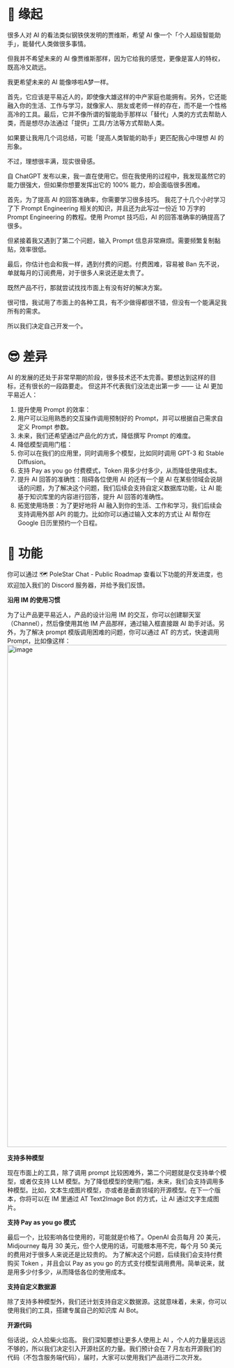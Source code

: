 # 🤔 缘起
很多人对 AI 的看法类似钢铁侠发明的贾维斯，希望 AI 像一个「个人超级智能助手」，能替代人类做很多事情。

但我并不希望未来的 AI 像贾维斯那样，因为它给我的感觉，更像是富人的特权，既高冷又疏远。

我更希望未来的 AI 能像哆啦A梦一样。

首先，它应该是平易近人的，即使像大雄这样的中产家庭也能拥有。另外，它还能融入你的生活、工作与学习，就像家人、朋友或老师一样的存在，而不是一个性格高冷的工具。最后，它并不像所谓的智能助手那样以「替代」人类的方式去帮助人类，而是想尽办法通过「提供」工具/方法等方式帮助人类。

如果要让我用几个词总结，可能「提高人类智能的助手」更匹配我心中理想 AI 的形象。

不过，理想很丰满，现实很骨感。

自 ChatGPT 发布以来，我一直在使用它。但在我使用的过程中，我发现虽然它的能力很强大，但如果你想要发挥出它的 100% 能力，却会面临很多困难。

首先，为了提高 AI 的回答准确率，你需要学习很多技巧。
我花了十几个小时学习了下 Prompt Engineering 相关的知识，并且还为此写过一份近 10 万字的 Prompt Engineering 的教程。使用 Prompt 技巧后，AI 的回答准确率的确提高了很多。

但紧接着我又遇到了第二个问题，输入 Prompt 信息非常麻烦。需要频繁复制黏贴，效率很低。

最后，你估计也会和我一样，遇到付费的问题。付费困难，容易被 Ban 先不说，单就每月的订阅费用，对于很多人来说还是太贵了。

既然产品不行，那就尝试找找市面上有没有好的解决方案。

很可惜，我试用了市面上的各种工具，有不少做得都很不错，但没有一个能满足我所有的需求。

所以我们决定自己开发一个。

# 😎 差异
AI 的发展的还处于非常早期的阶段，很多技术还不太完善。要想达到这样的目标，还有很长的一段路要走。
但这并不代表我们没法走出第一步 —— 让 AI 更加平易近人：

1. 提升使用 Prompt 的效率：
 1. 用户可以沿用熟悉的交互操作调用预制好的 Prompt，并可以根据自己需求自定义 Prompt 参数。
 2. 未来，我们还希望通过产品化的方式，降低撰写 Prompt 的难度。
2. 降低模型调用门槛：
 1. 你可以在我们的应用里，同时调用多个模型，比如同时调用 GPT-3 和 Stable Diffusion。
 2. 支持 Pay as you go 付费模式，Token 用多少付多少，从而降低使用成本。
3. 提升 AI 回答的准确性：阻碍各位使用 AI 的还有一个是 AI 在某些领域会说胡话的问题，为了解决这个问题，我们后续会支持自定义数据库功能，让 AI 能基于知识库里的内容进行回答，提升 AI 回答的准确性。
4. 拓宽使用场景：为了更好地将 AI 融入到你的生活、工作和学习，我们后续会支持调用外部 API 的能力。比如你可以通过输入文本的方式让 AI 帮你在 Google 日历里预约一个日程。

# 🚀 功能
你可以通过 🗺️ PoleStar Chat - Public Roadmap 查看以下功能的开发进度，也欢迎加入我们的 Discord 服务器，并给予我们反馈。

**沿用 IM 的使用习惯**

为了让产品更平易近人，产品的设计沿用 IM 的交互，你可以创建聊天室（Channel），然后像使用其他 IM 产品那样，通过输入框直接跟 AI 助手对话。另外，为了解决 prompt 模版调用困难的问题，你可以通过 AT 的方式，快速调用 Prompt，比如像这样：
<img width="1153" alt="image" src="https://github.com/thinkingjimmy/PoleStarChat/assets/37492595/d4a05277-6843-46d3-abc7-726f4c56e258">

**支持多种模型**

现在市面上的工具，除了调用 prompt 比较困难外，第二个问题就是仅支持单个模型，或者仅支持 LLM 模型。为了降低模型的使用门槛，未来，我们会支持调用多种模型。比如，文本生成图片模型，亦或者是垂直领域的开源模型。在下一个版本，你将可以在 IM 里通过 AT Text2Image Bot 的方式，让 AI 通过文字生成图片。

**支持 Pay as you go 模式**

最后一个，比较影响各位使用的，可能就是价格了。OpenAI 会员每月 20 美元，Midjourney 每月 30 美元，但个人使用的话，可能根本用不完，每个月 50 美元的费用对于很多人来说还是比较贵的。
为了解决这个问题，后续我们会支持付费购买 Token ，并且会以 Pay as you go 的方式支付模型调用费用。简单说来，就是用多少付多少，从而降低各位的使用成本。

**支持自定义数据源**

除了支持多种模型外，我们还计划支持自定义数据源。这就意味着，未来，你可以使用我们的工具，搭建专属自己的知识库 AI Bot。

**开源代码**

俗话说，众人拾柴火焰高。
我们深知要想让更多人使用上 AI ，个人的力量是远远不够的，所以我们决定引入开源社区的力量。我们预计会在 7 月左右开源我们的代码（不包含服务端代码），届时，大家可以使用我们产品进行二次开发。






